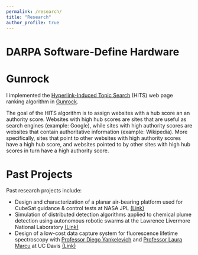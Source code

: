 ```yaml
---
permalink: /research/
title: "Research"
author_profile: true
---
```


# DARPA Software-Define Hardware

# Gunrock

I implemented the [Hyperlink-Induced Topic Search](https://en.wikipedia.org/wiki/HITS_algorithm) (HITS) web page ranking algorithm in [Gunrock](https://github.com/gunrock/gunrock/tree/master/gunrock/app/hits).    

The goal of the HITS algorithm is to assign websites with a hub score an an authority score. Websites with high hub scores are sites that are useful as search engines (example: Google), while sites with high authority scores are websites that contain authoritative information (example: Wikipedia). More specifically, sites that point to other websites with high authority scores have a high hub score, and websites pointed to by other sites with high hub scores in turn have a high authority score.

# Past Projects

Past research projects include:
* Design and characterization of a planar air-bearing platform used for CubeSat guidance & control tests at NASA JPL [(Link)](/portfolio/01-JPL)
* Simulation of distributed detection algorithms applied to chemical plume detection using autonomous robotic swarms at the Lawrence Livermore National Laboratory [(Link)](/portfolio/02-llnl_swarm)
* Design of a low-cost data capture system for fluorescence lifetime spectroscopy with [Professor Diego Yankelevich](https://faculty.engineering.ucdavis.edu/yankelevich/) and [Professor Laura Marcu](https://marculab.bme.ucdavis.edu/) at UC Davis [(Link)](/portfolio/05-yankelevich)